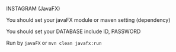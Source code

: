 INSTAGRAM (JavaFX)


You should set your javaFX module or maven setting (dependency)


You should set your DATABASE include ID, PASSWORD


Run by `javaFX` or `mvn clean javafx:run`
